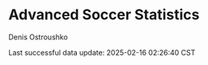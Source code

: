 # Advanced Soccer Statistics
Denis Ostroushko

<!-- gfm -->

Last successful data update: 2025-02-16 02:26:40 CST
